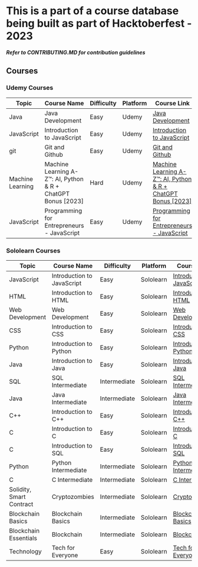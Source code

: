 # This is a part of a course database being built as part of Hacktoberfest - 2023

**_Refer to CONTRIBUTING.MD for contribution guidelines_**

## Courses

### Udemy Courses

| Topic | Course Name | Difficulty | Platform | Course Link | Modules |
| ----- | ---------- | ---------- | -------- | ---------- | ------- |
| Java | Java Development | Easy | Udemy | [Java Development](https://www.udemy.com/course/learn-coding-with-java-from-scratch-essential-training-2022) | 12 |
| JavaScript | Introduction to JavaScript  | Easy | Udemy | [Introduction to JavaScript ](https://www.udemy.com/course/javascript-for-beginners-the-complete-introduction-to-js/) | 5 |
| git  | Git and Github | Easy | Udemy | [Git and Github](https://www.udemy.com/course/git-and-github-crash-course-creating-a-repository-from-scratch/) | 12 |
| Machine Learning | Machine Learning A-Z™: AI, Python & R + ChatGPT Bonus [2023] | Hard | Udemy | [Machine Learning A-Z™: AI, Python & R + ChatGPT Bonus [2023]](https://www.udemy.com/course/machinelearning/) | 46 |
| JavaScript | Programming for Entrepreneurs - JavaScript | Easy | Udemy | [Programming for Entrepreneurs - JavaScript](https://www.udemy.com/course/programming-for-entrepreneurs-javascript/) | 4 |

### Sololearn Courses

| Topic | Course Name | Difficulty | Platform | Course Link | Modules |
| ----- | ---------- | ---------- | -------- | ---------- | ------- |
| JavaScript | Introduction to JavaScript | Easy | Sololearn | [Introduction to JavaScript](https://www.sololearn.com/learn/courses/javascript-introduction) | 5 |
| HTML | Introduction to HTML | Easy | Sololearn | [Introduction to HTML](https://www.sololearn.com/learn/courses/html-introduction) | 4 |
| Web Development | Web Development | Easy | Sololearn | [Web Development](https://www.sololearn.com/learn/courses/web-development) | 12 |
| CSS | Introduction to CSS | Easy | Sololearn | [Introduction to CSS](https://www.sololearn.com/learn/courses/css-introduction) | 3 |
| Python | Introduction to Python | Easy | Sololearn | [Introduction to Python](https://www.sololearn.com/learn/courses/python-introduction) | 6 |
| Java | Introduction to Java | Easy | Sololearn | [Introduction to Java](https://www.sololearn.com/learn/courses/java-introduction) | 4 |
| SQL | SQL Intermediate | Intermediate | Sololearn | [SQL Intermediate](https://www.sololearn.com/learn/courses/sql-intermediate) | 4 |
| Java | Java Intermediate | Intermediate | Sololearn | [Java Intermediate](https://www.sololearn.com/learn/courses/java-intermediate) | 3 |
| C++ | Introduction to C++ | Easy | Sololearn | [Introduction to C++](https://www.sololearn.com/learn/courses/c-plus-plus-introduction) | 4 |
| C | Introduction to C | Easy | Sololearn | [Introduction to C](https://www.sololearn.com/learn/courses/c-introduction) | 4 |
| C | Introduction to SQL | Easy | Sololearn | [Introduction to SQL](https://www.sololearn.com/learn/courses/sql-introduction) | 4 |
| Python | Python Intermediate | Intermediate | Sololearn | [Python Intermediate](https://www.sololearn.com/learn/courses/python-intermediate) | 5 |
| C | C Intermediate | Intermediate | Sololearn | [C Intermediate](https://www.sololearn.com/learn/courses/c-intermediate) | 4 |
| Solidity, Smart Contract | Cryptozombies | Intermediate | Sololearn | [Cryptozombies](https://cryptozombies.io/en/solidity) | 4 |
| Blockchain Basics | Blockchain Basics | Intermediate | Sololearn | [Blockchain Basics](https://www.greatlearning.in/academy/learn-for-free/courses/blockchain-basics) | 4 |
| Blockchain Essentials | Blockchain | Intermediate | Sololearn | [Blockchain](https://cognitiveclass.ai/courses/blockchain-course) | 4 |
| Technology | Tech for Everyone | Easy | Sololearn | [Tech for Everyone](https://www.sololearn.com/learn/courses/tech-for-everyone) | 3 |